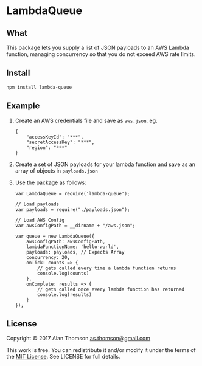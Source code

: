 LambdaQueue
===

## What
This package lets you supply a list of JSON payloads to an AWS Lambda function, managing concurrency so that you do not exceed AWS rate limits.

## Install
`npm install lambda-queue`

## Example

1. Create an AWS credentials file and save as ```aws.json```. eg.
	
	```
	{ 
	    "accessKeyId": "***", 
	    "secretAccessKey": "***",
	    "region": "***" 
	}
	```
2. Create a set of JSON payloads for your lambda function and save as an array of objects in ```payloads.json```

3. Use the package as follows:

	```
	var LambdaQueue = require('lambda-queue');

	// Load payloads
	var payloads = require("./payloads.json");

	// Load AWS Config
	var awsConfigPath = __dirname + "/aws.json";

	var queue = new LambdaQueue({
		awsConfigPath: awsConfigPath,
		lambdaFunctionName: 'hello-world',
		payloads: payloads, // Expects Array
		concurrency: 20, 
		onTick: counts => {
			// gets called every time a lambda function returns
			console.log(counts)
		},
		onComplete: results => {
			// gets called once every lambda function has returned
			console.log(results)
		}
	});

	```

## License
Copyright © 2017 Alan Thomson <as.thomson@gmail.com>

This work is free. You can redistribute it and/or modify it under the
terms of the [MIT License](https://opensource.org/licenses/MIT).
See LICENSE for full details.